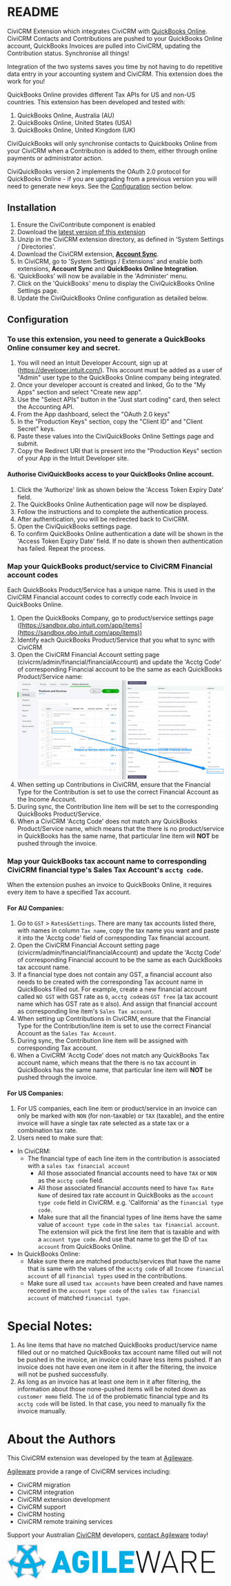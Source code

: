 # README

CiviCRM Extension which integrates CiviCRM with [QuickBooks
Online](https://www.intuit.com.au/). CiviCRM Contacts and Contributions are
pushed to your QuickBooks Online account, QuickBooks Invoices are pulled into
CiviCRM, updating the Contribution status. Synchronise all things!

Integration of the two systems saves you time by not having to do repetitive
data entry in your accounting system and CiviCRM. This extension does the work
for you!

QuickBooks Online provides different Tax APIs for US and non-US countries. This
extension has been developed and tested with:

1. QuickBooks Online, Australia (AU)
2. QuickBooks Online, United States (USA)
3. QuickBooks Online, United Kingdom (UK)

CiviQuickBooks will only synchronise contacts to Quickbooks Online from your
CiviCRM when a Contribution is added to them, either through online payments or
administrator action.

CiviQuickBooks version 2 implements the OAuth 2.0 protocol for QuickBooks
Online - if you are upgrading from a previous version you will need to generate
new keys.  See the [Configuration](#configuration) section below.

## Installation

1. Ensure the CiviContribute component is enabled
2. Download the [latest version of this
   extension](https://github.com/agileware/au.com.agileware.civiquickbooks/releases)
3. Unzip in the CiviCRM extension directory, as defined in 'System Settings /
   Directories'.
4. Download the CiviCRM extension, **[Account
   Sync](https://github.com/eileenmcnaughton/nz.co.fuzion.accountsync/archive/master.tar.gz)**.
5. In CiviCRM, go to 'System Settings / Extensions' and enable both extensions,
   **Account Sync** and **QuickBooks Online Integration**.
6. 'QuickBooks' will now be available in the 'Administer' menu.
7. Click on the 'QuickBooks' menu to display the CiviQuickBooks Online Settings
   page.
8. Update the CiviQuickBooks Online configuration as detailed below.

## Configuration

### To use this extension, you need to generate a QuickBooks Online consumer key and secret.

1. You will need an Intuit Developer Account, sign up at
   (https://developer.intuit.com/). This account must be added as a user of "Admin" user type to the
   QuickBooks Online company being integrated.
2. Once your developer account is created and linked, Go to the "My Apps"
   section and select "Create new app".
3. Use the "Select APIs" button in the "Just start coding" card, then select the
   Accounting API.
4. From the App dashboard, select the "OAuth 2.0 keys"
5. In the "Production Keys" section, copy the "Client ID" and "Client Secret"
   keys.
7. Paste these values into the CiviQuickBooks Online Settings page and submit.
8. Copy the Redirect URI that is present into the "Production Keys" section of
   your App in the Intuit Developer site.

#### Authorise CiviQuickBooks access to your QuickBooks Online account.

1. Click the 'Authorize' link as shown below the 'Access Token Expiry Date'
   field.
2. The QuickBooks Online Authentication page will now be displayed.
3. Follow the instructions and to complete the authentication process.
4. After authentication, you will be redirected back to CiviCRM.
5. Open the CiviQuickBooks settings page.
6. To confirm QuickBooks Online authentication a date will be shown in the
   'Access Token Expiry Date' field. If no date is shown then authentication has
   failed. Repeat the process.

### Map your QuickBooks product/service to CiviCRM Financial account codes

Each QuickBooks Product/Service has a unique name. This is used in the CiviCRM
Financial account codes to correctly code each Invoice in QuickBooks Online.

1. Open the QuickBooks Company, go to product/service settings page
   ([https://sandbox.qbo.intuit.com/app/items](https://sandbox.qbo.intuit.com/app/items))
2. Identify each QuickBooks Product/Service that you what to sync with CiviCRM
3. Open the CiviCRM Financial Account setting page
   (civicrm/admin/financial/financialAccount) and update the 'Acctg Code' of
   corresponding Financial account to be the same as each QuickBooks
   Product/Service name:
   ![Product Name -> Acctg Code](doc/product_name-to-acctg_code.png)
4. When setting up Contributions in CiviCRM, ensure that the Financial Type for
   the Contribution is set to use the correct Financial Account as the Income
   Account.
5. During sync, the Contribution line item will be set to the corresponding
   QuickBooks Product/Service.
6. When a CiviCRM 'Acctg Code' does not match any QuickBooks Product/Service
   name, which means that the there is no product/service in QuickBooks has the
   same name, that particular line item will **NOT** be pushed through the
   invoice.

### Map your QuickBooks tax account name to corresponding CiviCRM financial type's Sales Tax Account's `acctg code`. 

When the extension pushes an invoice to QuickBooks Online, it requires every
item to have a specified Tax account.

#### For AU Companies:

1. Go to `GST` > `Rates&Settings`. There are many tax accounts listed there,
   with names in column `Tax name`, copy the tax name you want and paste it into
   the 'Acctg code' field of corresponding Tax financial account.
2. Open the CiviCRM Financial Account setting page
   (civicrm/admin/financial/financialAccount) and update the 'Acctg Code' of
   corresponding Financial account to be the same as each QuickBooks tax account
   name.
3. If a financial type does not contain any GST, a financial account also needs
   to be created with the corresponding Tax account name in QuickBooks filled
   out. For example, create a new financial account called `NO GST` with GST
   rate as `0`, `acctg code`as `GST free` (a tax account name which has GST rate
   as `0` also). And assign that financial account as corresponding line item's
   `Sales Tax account`.
4. When setting up Contributions in CiviCRM, ensure that the Financial Type for
   the Contribution/line item is set to use the correct Financial Account as the
   `Sales Tax Account`.
5. During sync, the Contribution line item will be assigned with corresponding
   Tax account.
6. When a CiviCRM 'Acctg Code' does not match any QuickBooks Tax account name,
   which means that the there is no tax account in QuickBooks has the same name,
   that particular line item will **NOT** be pushed through the invoice.

#### For US Companies:

1. For US companies, each line item or product/service in an invoice can only be
   marked with `NON` (for non-taxable) or `TAX` (taxable), and the entire
   invoice will have a single tax rate selected as a state tax or a combination
   tax rate.
2. Users need to make sure that:
 - In CiviCRM:
    - The financial type of each line item in the contribution is associated
      with a `sales tax financial account`
      - All those associated financial accounts need to have `TAX` or `NON` as
        the `acctg code` field.
      - All those associated financial accounts need to have `Tax Rate Name` of
        desired tax rate account in QuickBooks as the `account type code` field
        in CiviCRM. e.g. 'California' as the `financial type code`.
      - Make sure that all the financial types of line items have the same value
        of `account type code` in the `sales tax financial account`. The
        extension will pick the first line item that is taxable and with a
        `account type code`. And use that name to get the ID of `tax account`
        from QuickBooks Online.
  - In QuickBooks Online:
      - Make sure there are matched products/services that have the name that is
 same with the values of the `acctg code` of all `Income financial account` of
 all `financial types` used in the contributions.
      - Make sure all used `tax accounts` have been created and have names
        recored in the `account type code` of the `sales tax financial account`
        of matched `financial type`.

# Special Notes:

1. As line items that have no matched QuickBooks product/service name filled out
   or no matched QuickBooks tax account name filled out will not be pushed in
   the invoice, an invoice could have less items pushed. If an invoice does not
   have even one item in it after the filtering, the invoice will not be pushed
   successfully.
2. As long as an invoice has at least one item in it after filtering, the
   information about those none-pushed items will be noted down as `customer
   memo` field. The `id` of the problematic financial type and its `acctg code`
   will be listed. In that case, you need to manually fix the invoice manually.

# About the Authors

This CiviCRM extension was developed by the team at
[Agileware](https://agileware.com.au).

[Agileware](https://agileware.com.au) provide a range of CiviCRM services
including:

  * CiviCRM migration
  * CiviCRM integration
  * CiviCRM extension development
  * CiviCRM support
  * CiviCRM hosting
  * CiviCRM remote training services

Support your Australian [CiviCRM](https://civicrm.org) developers, [contact
Agileware](https://agileware.com.au/contact) today!


![Agileware](logo/agileware-logo.png)
